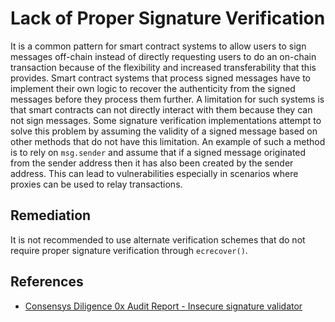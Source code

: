 # Lack of Proper Signature Verification

It is a common pattern for smart contract systems to allow users to sign messages off-chain instead of directly requesting users to do an on-chain transaction because of the flexibility and increased transferability that this provides. Smart contract systems that process signed messages have to implement their own logic to recover the authenticity from the signed messages before they process them further. A limitation for such systems is that smart contracts can not directly interact with them because they can not sign messages. Some signature verification implementations attempt to solve this problem by assuming the validity of a signed message based on other methods that do not have this limitation. An example of such a method is to rely on `msg.sender` and assume that if a signed message originated from the sender address then it has also been created by the sender address. This can lead to vulnerabilities especially in scenarios where proxies can be used to relay transactions.

## Remediation

It is not recommended to use alternate verification schemes that do not require proper signature verification through `ecrecover()`.

## References

- [Consensys Diligence 0x Audit Report - Insecure signature validator](https://github.com/ConsenSys/0x_audit_report_2018-07-23#32-mixinsignaturevalidator-insecure-signature-validator-signaturetypecaller)
